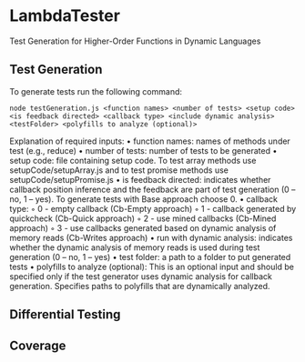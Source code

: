 # LambdaTester
Test Generation for Higher-Order Functions in Dynamic Languages

## Test Generation
To generate tests run the following command:

`node testGeneration.js <function names> <number of tests> <setup code> <is feedback directed> <callback type> <include dynamic analysis> <testFolder> <polyfills to analyze (optional)>`

Explanation of required inputs:
    • function names: names of methods under test (e.g., reduce)
    • number of tests: number of tests to be generated
    • setup code: file containing setup code. To test array methods use setupCode/setupArray.js and to test promise methods use setupCode/setupPromise.js 
    • is feedback directed: indicates whether callback position inference and the feedback are part of test generation (0 – no, 1 – yes). To generate tests with Base approach choose 0.
    • callback type: 
        ◦ 0 - empty callback (Cb-Empty approach)
        ◦ 1 - callback generated by quickcheck (Cb-Quick approach) 
        ◦ 2 - use mined callbacks (Cb-Mined approach)
        ◦ 3 - use callbacks generated based on dynamic analysis of memory reads (Cb-Writes approach)
    • run with dynamic analysis: indicates whether the dynamic analysis of memory reads is used during test generation (0 – no, 1 – yes)
    • test folder: a path to a folder to put generated tests
    • polyfills to analyze (optional): This is an optional input and should be specified only if the test generator uses dynamic analysis for callback generation. Specifies paths to polyfills that are dynamically analyzed.



## Differential Testing



## Coverage
